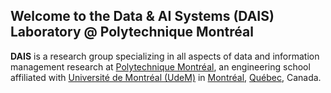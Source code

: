 ## Welcome to the Data & AI Systems (DAIS) Laboratory @ Polytechnique Montréal

**DAIS** is a research group specializing in all aspects of data and information management research at [Polytechnique Montréal](https://www.polymtl.ca/gigl/), an engineering school affiliated with [Université de Montréal (UdeM)](https://www.umontreal.ca/) in [Montréal](https://en.wikipedia.org/wiki/Montreal), [Québec](https://en.wikipedia.org/wiki/Quebec), Canada. 

<!--Our research focuses on the foundations of analytical data management systems to ***empower individuals and organizations to easily make sense of their varying datasets at scale***. We develop systems for different phases of the data management cycle with a focus on: i) data preparation; ii) querying heterogeneous datasets; iii) interactive knowledge management; and iv) visual data interfaces. Within these phases, we research performance considerations in query execution and optimization, debuggability and tracing, data interface design, and higher-level applications. Finally, we highly value deployments to end users of all technical levels.-->
